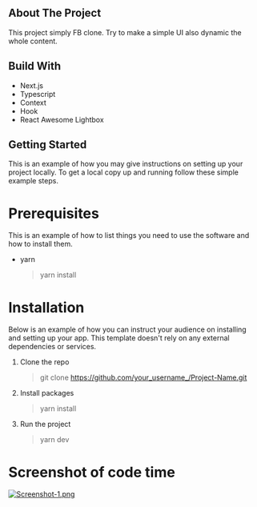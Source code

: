 ## About The Project

This project simply FB clone. Try to make a simple UI also dynamic the whole content. 

## Build With

- Next.js
- Typescript
- Context 
- Hook 
- React Awesome Lightbox

## Getting Started

This is an example of how you may give instructions on setting up your project locally. To get a local copy up and running follow these simple example steps.

# Prerequisites

This is an example of how to list things you need to use the software and how to install them.

- yarn
  > yarn install

# Installation

Below is an example of how you can instruct your audience on installing and setting up your app. This template doesn't rely on any external dependencies or services.

1. Clone the repo
    > git clone https://github.com/your_username_/Project-Name.git
2. Install packages
   > yarn install
3. Run the project 
   > yarn dev

# Screenshot of code time 

[![Screenshot-1.png](https://i.postimg.cc/X7YvrPXs/Screenshot-1.png)](https://postimg.cc/QVvDP0Q7)